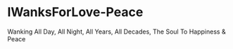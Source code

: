 # IWanksForLove-Peace
Wanking All Day, All Night, All Years, All Decades, The Soul To Happiness &amp; Peace
